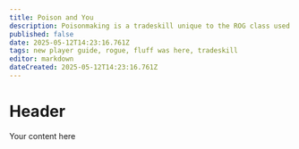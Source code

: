 ```yaml
---
title: Poison and You
description: Poisonmaking is a tradeskill unique to the ROG class used for self-buffing procs focusing on damage with some options to debuff enemies.
published: false
date: 2025-05-12T14:23:16.761Z
tags: new player guide, rogue, fluff was here, tradeskill
editor: markdown
dateCreated: 2025-05-12T14:23:16.761Z
---
```


# Header
Your content here
